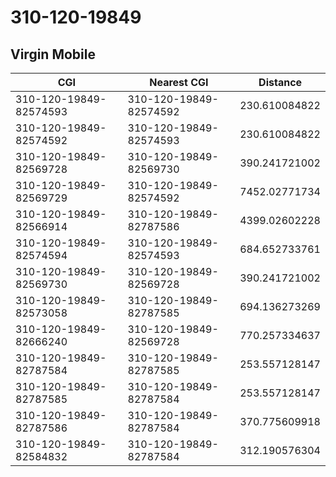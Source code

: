 # 310-120-19849
## Virgin Mobile


| CGI | Nearest CGI | Distance |
|-----|-------------|----------|
| 310-120-19849-82574593 | 310-120-19849-82574592 | 230.610084822 |
| 310-120-19849-82574592 | 310-120-19849-82574593 | 230.610084822 |
| 310-120-19849-82569728 | 310-120-19849-82569730 | 390.241721002 |
| 310-120-19849-82569729 | 310-120-19849-82574592 | 7452.02771734 |
| 310-120-19849-82566914 | 310-120-19849-82787586 | 4399.02602228 |
| 310-120-19849-82574594 | 310-120-19849-82574593 | 684.652733761 |
| 310-120-19849-82569730 | 310-120-19849-82569728 | 390.241721002 |
| 310-120-19849-82573058 | 310-120-19849-82787585 | 694.136273269 |
| 310-120-19849-82666240 | 310-120-19849-82569728 | 770.257334637 |
| 310-120-19849-82787584 | 310-120-19849-82787585 | 253.557128147 |
| 310-120-19849-82787585 | 310-120-19849-82787584 | 253.557128147 |
| 310-120-19849-82787586 | 310-120-19849-82787584 | 370.775609918 |
| 310-120-19849-82584832 | 310-120-19849-82787584 | 312.190576304 |
